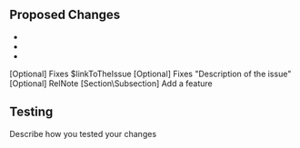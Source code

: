 ## Proposed Changes

  -
  -
  -

[Optional] Fixes $linkToTheIssue
[Optional] Fixes "Description of the issue"
[Optional] RelNote [Section\Subsection] Add a feature

## Testing

Describe how you tested your changes
